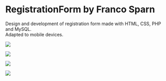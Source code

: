 # RegistrationForm by Franco Sparn

Design and development of registration form made with HTML, CSS, PHP and MySQL.<br/>
Adapted to mobile devices.

![](https://i.imgur.com/a0W3JFl.png)

![](https://i.imgur.com/D5INorN.jpg)

![](https://i.imgur.com/e5ODUvM.jpg)

![](https://i.imgur.com/U52umCO.png)


